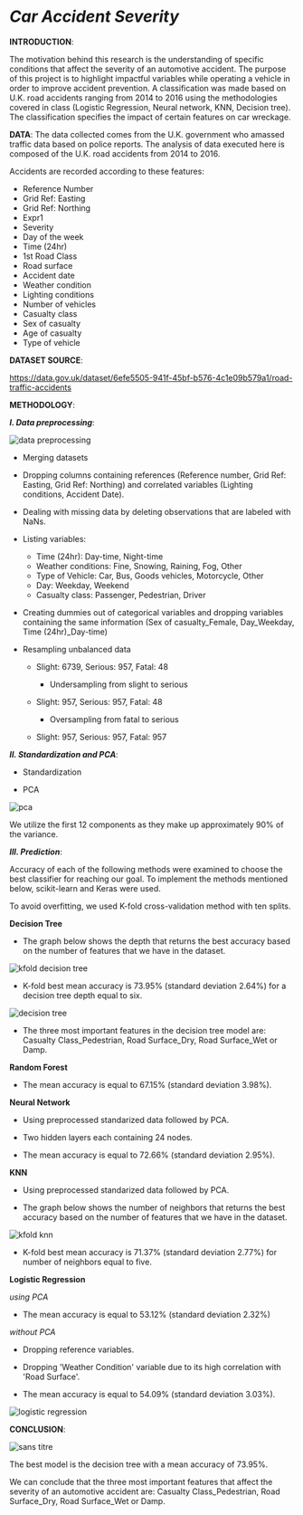 # _Car Accident Severity_ 

**INTRODUCTION**:

The motivation behind this research is the understanding of specific conditions that affect the severity of an automotive accident. The purpose of this project is to highlight impactful variables while operating a vehicle in order to improve accident prevention.
A classification was made based on U.K. road accidents ranging from 2014 to 2016 using the methodologies covered in class (Logistic Regression, Neural network, KNN, Decision tree). The classification specifies the impact of certain features on car wreckage. 

**DATA**:
The data collected comes from the U.K. government who amassed traffic data based on police reports. 
The analysis of data executed here is composed of the U.K. road accidents from 2014 to 2016. 

Accidents are recorded according to these features:
*  Reference Number
*  Grid Ref: Easting
*  Grid Ref: Northing
*  Expr1
*  Severity 
*  Day of the week 
*  Time (24hr)
*  1st Road Class
*  Road surface
*  Accident date
*  Weather condition 
*  Lighting conditions
*  Number of vehicles 
*  Casualty class
*  Sex of casualty
*  Age of casualty
*  Type of vehicle

**DATASET SOURCE**:

https://data.gov.uk/dataset/6efe5505-941f-45bf-b576-4c1e09b579a1/road-traffic-accidents

**METHODOLOGY**: 

**_I. Data preprocessing_**:

![data preprocessing](https://user-images.githubusercontent.com/43052624/48352313-66a88280-e6c7-11e8-9ca1-a89f5b5dca29.png)

*  Merging datasets

*  Dropping columns containing references (Reference number, Grid Ref: Easting, Grid Ref: Northing) and correlated variables (Lighting conditions, Accident Date).

*  Dealing with missing data by deleting observations that are labeled with NaNs.

*  Listing variables:
   *  Time (24hr): Day-time, Night-time
   *  Weather conditions: Fine, Snowing, Raining, Fog, Other
   *  Type of Vehicle: Car, Bus, Goods vehicles, Motorcycle, Other
   *  Day: Weekday, Weekend
   *  Casualty class: Passenger, Pedestrian, Driver

*  Creating dummies out of categorical variables and dropping variables containing the same information (Sex of casualty_Female, Day_Weekday, Time (24hr)_Day-time)
    
* Resampling unbalanced data

  *  Slight: 6739, Serious: 957, Fatal: 48
     * Undersampling from slight to serious
     
  *  Slight: 957, Serious: 957, Fatal: 48
     * Oversampling from fatal to serious
     
  *  Slight: 957, Serious: 957, Fatal: 957
  
**_II. Standardization and PCA_**:

 * Standardization
  
 * PCA

 ![pca](https://user-images.githubusercontent.com/43052624/48190945-ef00ed80-e37e-11e8-9d02-4dfffc4967c1.png)

We utilize the first 12 components as they make up approximately 90% of the variance.

**_III. Prediction_**:

Accuracy of each of the following methods were examined to choose the best classifier for reaching our goal. To implement the methods mentioned below, scikit-learn and Keras were used. 

To avoid overfitting, we used K-fold cross-validation method with ten splits. 

**Decision Tree**

- The graph below shows the depth that returns the best accuracy based on the number of features that we have in the dataset.

![kfold decision tree](https://user-images.githubusercontent.com/43052624/48170888-87be4b80-e334-11e8-8302-7c8437f7903f.png)

- K-fold best mean accuracy is 73.95% (standard deviation 2.64%) for a decision tree depth equal to six.

![decision tree](https://user-images.githubusercontent.com/43052624/48113500-116b0c00-e296-11e8-8a0f-52ce61ae41cc.png)

- The three most important features in the decision tree model are: Casualty Class_Pedestrian, Road Surface_Dry, Road Surface_Wet or Damp.

**Random Forest**

- The mean accuracy is equal to 67.15% (standard deviation 3.98%). 

**Neural Network**

- Using preprocessed standarized data followed by PCA.

- Two hidden layers each containing 24 nodes.
  
- The mean accuracy is equal to 72.66% (standard deviation 2.95%).

**KNN**

- Using preprocessed standarized data followed by PCA.

- The graph below shows the number of neighbors that returns the best accuracy based on the number of features that we have in the dataset.

![kfold knn](https://user-images.githubusercontent.com/43052624/48171438-dcfb5c80-e336-11e8-82e7-7f259129e643.png)

- K-fold best mean accuracy is 71.37% (standard deviation 2.77%) for number of neighbors equal to five.

**Logistic Regression**

_using PCA_

- The mean accuracy is equal to 53.12% (standard deviation 2.32%)

_without PCA_

- Dropping reference variables.

- Dropping 'Weather Condition' variable due to its high correlation with 'Road Surface'.

- The mean accuracy is equal to 54.09% (standard deviation 3.03%).

![logistic regression](https://user-images.githubusercontent.com/43052624/48206324-1cfb2780-e3a9-11e8-802f-514365f7be4f.png)


**CONCLUSION**: 

![sans titre](https://user-images.githubusercontent.com/43052624/48349868-71abe480-e6c0-11e8-8f7b-f9a67c918797.png)

The best model is the decision tree with a mean accuracy of 73.95%. 

We can conclude that the three most important features that affect the severity of an automotive accident are: Casualty Class_Pedestrian, Road Surface_Dry, Road Surface_Wet or Damp.
